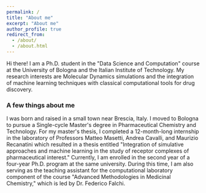 ```yaml
---
permalink: /
title: "About me"
excerpt: "About me"
author_profile: true
redirect_from: 
  - /about/
  - /about.html
---
```


Hi there! I am a Ph.D. student in the "Data Science and Computation" course at the University of Bologna and the Italian Institute of Technology. My research interests are Molecular Dynamics simulations and the integration of machine learning techniques with classical computational tools for drug discovery.

### A few things about me
I was born and raised in a small town near Brescia, Italy. I moved to Bologna to pursue a Single-cycle Master's degree in Pharmaceutical Chemistry and Technology. For my master's thesis, I completed a 12-month-long internship in the laboratory of Professors Matteo Masetti, Andrea Cavalli, and Maurizio Recanatini which resulted in a thesis entitled "Integration of simulative approaches and machine learning in the study of receptor complexes of pharmaceutical interest." Currently, I am enrolled in the second year of a four-year Ph.D. program at the same university. During this time, I am also serving as the teaching assistant for the computational laboratory component of the course "Advanced Methodologies in Medicinal Chemistry," which is led by Dr. Federico Falchi.